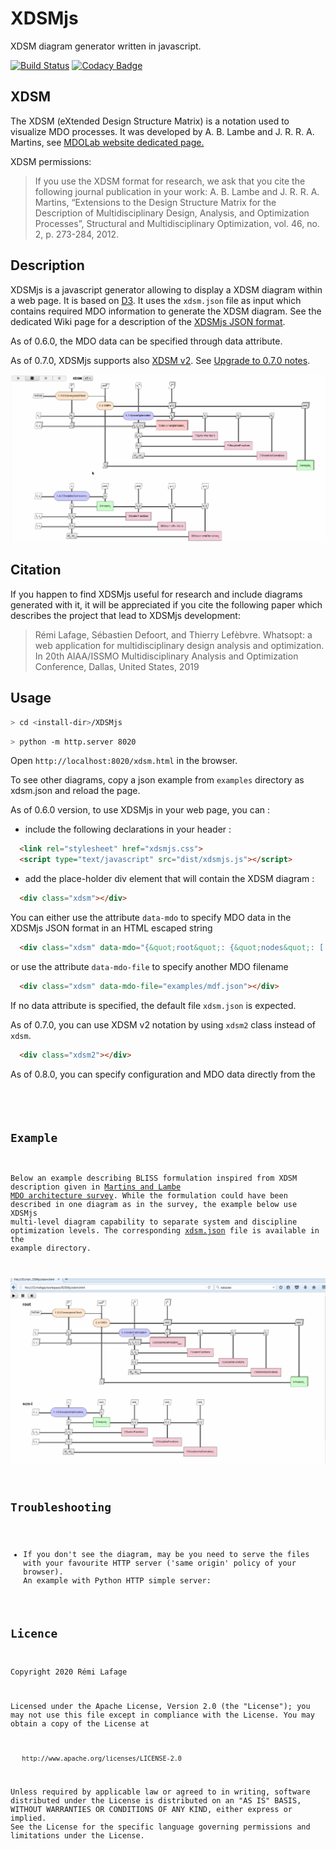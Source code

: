 # XDSMjs
XDSM diagram generator written in javascript.

[![Build Status](https://travis-ci.org/OneraHub/XDSMjs.svg?branch=master)](https://travis-ci.org/OneraHub/XDSMjs)
[![Codacy Badge](https://api.codacy.com/project/badge/Grade/4b639cf0ec404fb38e7b2c776bd21fc3)](https://www.codacy.com/manual/relf/XDSMjs?utm_source=github.com&amp;utm_medium=referral&amp;utm_content=OneraHub/XDSMjs&amp;utm_campaign=Badge_Grade)

## XDSM
The XDSM (eXtended Design Structure Matrix) is a notation used to visualize MDO processes.
It was developed by A. B. Lambe and J. R. R. A. Martins, see [MDOLab website dedicated page.](http://mdolab.engin.umich.edu/content/xdsm-overview)

XDSM permissions:
> If you use the XDSM format for research, we ask that you cite the following journal publication in your work:
> A. B. Lambe and J. R. R. A. Martins, “Extensions to the Design Structure Matrix for the Description of Multidisciplinary Design, Analysis, and Optimization Processes”, Structural and Multidisciplinary Optimization, vol. 46, no. 2, p. 273-284, 2012.

## Description
XDSMjs is a javascript generator allowing to display a XDSM diagram within a web page.
It is based on [D3](https://d3js.org/).
It uses the <code>xdsm.json</code> file as input which contains required MDO information to generate the XDSM diagram. See the dedicated Wiki page for a description of the [XDSMjs JSON format](https://github.com/OneraHub/XDSMjs/wiki/XDSMjs-JSON-format).

As of 0.6.0, the MDO data can be specified through data attribute. 

As of 0.7.0, XDSMjs supports also [XDSM v2](https://github.com/mdolab/pyXDSM/releases/tag/v2.0). See [Upgrade to 0.7.0 notes](https://github.com/OneraHub/XDSMjs/wiki/Upgrade-to-XDSMjs-0.7.0).

![](gallery/xdsm_v1_v2.gif)

## Citation
If you happen to find XDSMjs useful for research and include diagrams generated with it, it will be appreciated if you cite the following paper which describes the project that lead to XDSMjs development:
> Rémi  Lafage,  Sébastien  Defoort,  and  Thierry  Lefèbvre. Whatsopt: a web application for multidisciplinary design analysis and optimization. In 20th AIAA/ISSMO Multidisciplinary Analysis and Optimization Conference, Dallas, United States, 2019

## Usage

``` bash
> cd <install-dir>/XDSMjs
```
``` bash
> python -m http.server 8020
```
Open `http://localhost:8020/xdsm.html` in the browser.

To see other diagrams, copy a json example from `examples` directory as xdsm.json and reload the page.

As of 0.6.0 version, to use XDSMjs in your web page, you can :
* include the following declarations in your header :

```html
  <link rel="stylesheet" href="xdsmjs.css">
  <script type="text/javascript" src="dist/xdsmjs.js"></script>
```

* add the place-holder div element that will contain the XDSM diagram :

```html
  <div class="xdsm"></div>
```

You can either use the attribute <code>data-mdo</code> to specify MDO data in the XDSMjs JSON format in an HTML escaped string 

```html
  <div class="xdsm" data-mdo="{&quot;root&quot;: {&quot;nodes&quot;: [...], &quot;edges&quot;: [...], ... }}"></div>
```

or use the attribute <code>data-mdo-file</code> to specify another MDO filename

```html
  <div class="xdsm" data-mdo-file="examples/mdf.json"></div>
```
If no data attribute is specified, the default file <code>xdsm.json</code> is expected.

As of 0.7.0, you can use XDSM v2 notation by using <code>xdsm2</code> class instead of <code>xdsm</code>.

```html
  <div class="xdsm2"></div>
```

As of 0.8.0, you can specify configuration and MDO data directly from the <code><script></code> element in the html file.
<pre>
    <script type="text/javascript">
        document.addEventListener('DOMContentLoaded', () => {
            let mdo = {nodes: ..., edges: ...}
            let config = { labelizer: { showNbLinkOnly: true } };
            XDSMjs(config).createXdsm(mdo);
        });
    </script>
</pre>

## Example
Below an example describing BLISS formulation inspired from XDSM description given in [Martins and Lambe MDO architecture survey](http://arc.aiaa.org/doi/pdf/10.2514/1.J051895). While the formulation could have been described in one diagram as in the survey, the example below use XDSMjs multi-level diagram capability to separate system and discipline optimization levels.
The corresponding [xdsm.json](./examples/bliss.json) file is available in the example directory.

![](gallery/xdsm_bliss_anim.gif)

## Troubleshooting
* If you don't see the diagram, may be you need to serve the files with your favourite HTTP server ('same origin' policy of your browser). An example with Python HTTP simple server:


## Licence
 Copyright 2020 Rémi Lafage

   Licensed under the Apache License, Version 2.0 (the "License");
   you may not use this file except in compliance with the License.
   You may obtain a copy of the License at

       http://www.apache.org/licenses/LICENSE-2.0

   Unless required by applicable law or agreed to in writing, software
   distributed under the License is distributed on an "AS IS" BASIS,
   WITHOUT WARRANTIES OR CONDITIONS OF ANY KIND, either express or implied.
   See the License for the specific language governing permissions and
   limitations under the License.
